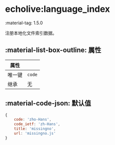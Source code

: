 # echolive:language_index

<span class="feature-tag" title="最早可用版本" markdown>
    <span class="icon">:material-tag:</span>
    <span class="text">1.5.0</span>
</span>

注册本地化文件索引数据。

## :material-list-box-outline: 属性

| 属性 ||
| - | - |
| 唯一键 | `code` |
| 继承 | 无 |

## :material-code-json: 默认值

``` js
{
    code: 'zho-Hans',
    code_ietf: 'zh-Hans',
    title: 'missingno',
    url: 'missingno.js'
}
```